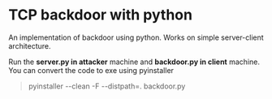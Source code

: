 # TCP backdoor with python
An implementation of backdoor using python. Works on simple server-client architecture.

Run the **server.py in attacker** machine and **backdoor.py in client** machine.
You can convert the code to exe using pyinstaller
> pyinstaller --clean -F --distpath=. backdoor.py
